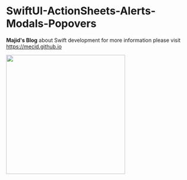 # SwiftUI-ActionSheets-Alerts-Modals-Popovers
**Majid's Blog** about Swift development
for more information please visit https://mecid.github.io

<img src="http://www.grenleaf.com/final-image.png" width="320">
